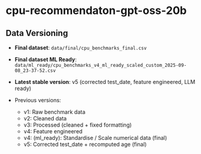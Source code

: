 # cpu-recommendaton-gpt-oss-20b

## Data Versioning

- **Final dataset**: `data/final/cpu_benchmarks_final.csv`
- **Final dataset ML Ready**: `data/ml_ready/cpu_benchmarks_v4_ml_ready_scaled_custom_2025-09-08_23-37-52.csv`
- **Latest stable version**: v5 (corrected test_date, feature engineered, LLM ready)

- Previous versions:
  - v1: Raw benchmark data
  - v2: Cleaned data
  - v3: Processed (cleaned + fixed formatting)
  - v4: Feature engineered
  - v4: (ml_ready): Standardise / Scale numerical data (final)
  - v5: Corrected test_date + recomputed age (final)
